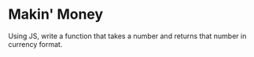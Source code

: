 Makin' Money
============

Using JS, write a function that takes a number and returns that number in currency format.